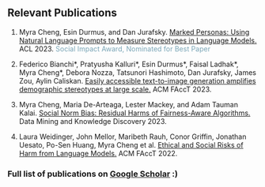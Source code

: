 ## Relevant Publications

1. Myra Cheng, Esin Durmus, and Dan Jurafsky. [Marked Personas: Using Natural Language Prompts to Measure Stereotypes in Language Models.](https://arxiv.org/pdf/2305.18189.pdf) ACL 2023. <span style="color:#7BA6B7">Social Impact Award, Nominated for Best Paper</span>

2. Federico Bianchi\*, Pratyusha Kalluri\*, Esin Durmus\*, Faisal Ladhak\*, Myra Cheng\*, Debora Nozza, Tatsunori Hashimoto, Dan Jurafsky, James Zou, Aylin Caliskan. [Easily accessible text-to-image generation amplifies demographic stereotypes at large scale.](https://arxiv.org/pdf/2211.03759.pdf) ACM FAccT 2023.

3. Myra Cheng, Maria De-Arteaga, Lester Mackey, and Adam Tauman Kalai. [Social Norm Bias: Residual Harms of Fairness-Aware Algorithms.](https://arxiv.org/pdf/2108.11056.pdf) Data Mining and Knowledge Discovery 2023.

4. Laura Weidinger, John Mellor, Maribeth Rauh, Conor Griffin, Jonathan Uesato, Po-Sen Huang, Myra Cheng et al. [Ethical and Social Risks of Harm from Language Models.](https://arxiv.org/pdf/2112.04359.pdf) ACM FAccT 2022.

### Full list of publications on [Google Scholar](https://scholar.google.com/citations?user=gaslQl8AAAAJ&hl=en) :) 
